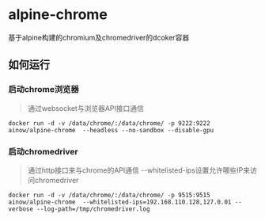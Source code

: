 # alpine-chrome

基于alpine构建的chromium及chromedriver的dcoker容器

## 如何运行

### 启动chrome浏览器

>  通过websocket与浏览器API接口通信

```
docker run -d -v /data/chrome/:/data/chrome/ -p 9222:9222 ainow/alpine-chrome  --headless --no-sandbox --disable-gpu
```


### 启动chromedriver

> 通过http接口来与chrome的API通信
--whitelisted-ips设置允许哪些IP来访问chromedriver
```
docker run -d -v /data/chrome/:/data/chrome/ -p 9515:9515 ainow/alpine-chrome  --whitelisted-ips=192.168.110.128,127.0.01 --verbose --log-path=/tmp/chromedriver.log
```


